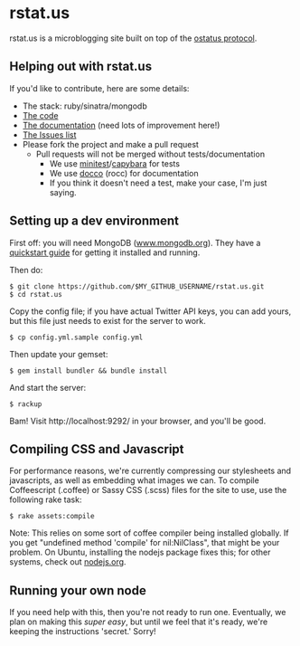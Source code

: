 rstat.us
========

rstat.us is a microblogging site built on top of the [ostatus
protocol](http://status.net/wiki/OStatus).

## Helping out with rstat.us

If you'd like to contribute, here are some details:

- The stack: ruby/sinatra/mongodb
- [The code](http://github.com/hotsh/rstat.us)
- [The documentation](http://hotsh.github.com/rstat.us/) (need
  lots of improvement here!)
- [The Issues list](http://github.com/hotsh/rstat.us/issues)
- Please fork the project and make a pull request
  - Pull requests will not be merged without tests/documentation
    - We use [minitest](https://github.com/seattlerb/minitest)/[capybara](https://github.com/jnicklas/capybara) for tests
    - We use [docco](https://github.com/jashkenas/docco) (rocc) for documentation
    - If you think it doesn't need a test, make your case, I'm just saying.

Setting up a dev environment
----------------------------

First off: you will need MongoDB (www.mongodb.org).  They have a [quickstart guide](http://www.mongodb.org/display/DOCS/Quickstart) for getting it installed and running.

Then do:

    $ git clone https://github.com/$MY_GITHUB_USERNAME/rstat.us.git
    $ cd rstat.us

Copy the config file; if you have actual Twitter API keys, you can add yours, but this file just needs to exist for the server to work.

    $ cp config.yml.sample config.yml

Then update your gemset:

    $ gem install bundler && bundle install

And start the server:

    $ rackup

Bam! Visit http://localhost:9292/ in your browser, and you'll be good.
    
Compiling CSS and Javascript
----------------------------

For performance reasons, we're currently compressing our stylesheets and javascripts, as well as embedding what images we can. To compile Coffeescript (.coffee) or Sassy CSS (.scss) files for the site to use, use the following rake task:

    $ rake assets:compile

Note: This relies on some sort of coffee compiler being installed globally.  If you get "undefined method 'compile' for nil:NilClass", that might be your problem.  On Ubuntu, installing the nodejs package fixes this; for other systems, check out [nodejs.org](http://nodejs.org).

Running your own node
---------------------

If you need help with this, then you're not ready to run one.
Eventually, we plan on making this _super easy_, but until we feel that
it's ready, we're keeping the instructions 'secret.' Sorry!
